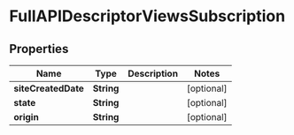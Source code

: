 

# FullAPIDescriptorViewsSubscription


## Properties

| Name | Type | Description | Notes |
|------------ | ------------- | ------------- | -------------|
|**siteCreatedDate** | **String** |  |  [optional] |
|**state** | **String** |  |  [optional] |
|**origin** | **String** |  |  [optional] |



